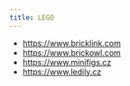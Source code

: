 ```yaml
---
title: LEGO
---
```


- https://www.bricklink.com
- https://www.brickowl.com
- https://www.minifigs.cz
- https://www.ledily.cz
